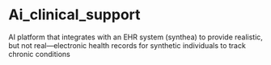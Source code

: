 # Ai_clinical_support
AI platform that integrates with an EHR system (synthea) to provide realistic, but not real—electronic health records for synthetic individuals to track chronic conditions 
